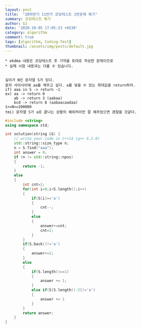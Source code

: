```yaml
---
layout: post
title:  "20하반기 11번가 코딩테스트 1번문제 복기"
summary: 코딩테스트 복기
author: GJ
date: '2020-10-05 17:05:23 +0530'
category: algorithm
comment: true
tags: [algorithm, Coding-Test]
thumbnail: /assets/img/posts/default.jpg
---
```


    * ekdma 내용은 코딩테스트 후 기억을 토대로 작성한 문제이므로
    * 실제 시험 내용과는 다를 수 있습니다.


    길이가 N인 문자열 S가 있다.
    문자 사이사이에 aa를 채우고 싶다. a를 넣을 수 있는 최대값을 return하라.
    if) aaa in S -> return -1
    ex) aa -> return 0
        ab -> return 3 (aabaa)
        bcd -> return 8 (aabaacaadaa)
    1<=N<=200000
    tmi) 문자열 S가 a로 끝나는 상황의 예외처리만 잘 해주었으면 괜찮을 것같다.


```cpp
#include <string>
using namespace std;

int solution(string &S) {
    // write your code in C++14 (g++ 6.2.0)
    std::string::size_type n;
    n = S.find("aaa");
    int answer = 0;
    if (n != std::string::npos) 
    {
        return -1;
    }
    else
    {
        int cnt=2;
        for(int i=0;i<S.length();i++)
        {
            if(S[i]=='a')
            {
                cnt--;
            }
            else
            {
                answer+=cnt;
                cnt=2;
            }
        }
        if(S.back()!='a')
        {
            answer+=2;
        }
        else 
        {
            if(S.length()==1)
            {
                answer += 1;
            }
            else if(S[S.length()-2]!='a')
            {
                answer += 1
            }
        }
        return answer;
    }
}
```
